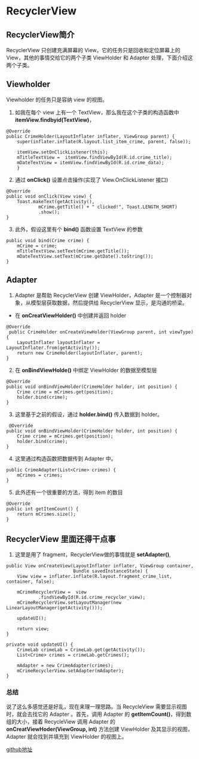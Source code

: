 # RecyclerView
## RecyclerView简介
 RecyclerView 只创建充满屏幕的 View。它的任务只是回收和定位屏幕上的View，其他的事情交给它的两个子类 ViewHolder 和 Adapter 处理，下面介绍这两个子类。
 ## Viewholder
Viewholder 的任务只是容纳 view 的视图。 
1. 如我在每个 view 上有一个 TextView，那么我在这个子类的构造函数中 **itemView.findbyid(TextView)**，
```
@Override
public CrimeHolder(LayoutInflater inflater, ViewGroup parent) {
    super(inflater.inflate(R.layout.list_item_crime, parent, false));
    
    itemView.setOnClickListener(this);
    mTitleTextView =  itemView.findViewById(R.id.crime_title);
    mDateTextView = itemView.findViewById(R.id.crime_data);
    }
```

2. 通过 **onClick()** 设置点击操作(实现了 View.OnClickListener 接口)
```
@Override
public void onClick(View view) {
    Toast.makeText(getActivity(),
            mCrime.getTitle() + " clicked!", Toast.LENGTH_SHORT)
            .show();
}
```
3. 此外，假设这里有个 **bind()** 函数设置 TextView 的参数
```
public void bind(Crime crime) {
    mCrime = crime;
    mTitleTextView.setText(mCrime.getTitle());
    mDateTextView.setText(mCrime.getDate().toString());
}
```
## Adapter
1. Adapter 是帮助 RecyclerView 创建 ViewHolder，Adapter 是一个控制器对象，从模型层获取数据，然后提供给 RecyclerView 显示，是沟通的桥梁。
- 在 **onCreatViewHolder()** 中创建并返回 holder
```
@Override
 public CrimeHolder onCreateViewHolder(ViewGroup parent, int viewType) {
    LayoutInflater layoutInflater = LayoutInflater.from(getActivity());
    return new CrimeHolder(layoutInflater, parent);
}
```
2. 在 **onBindViewHolde()** 中绑定 ViewHolder 的数据至模型层
```
@Override
public void onBindViewHolder(CrimeHolder holder, int position) {
    Crime crime = mCrimes.get(position);
    holder.bind(crime);
}

```
3. 这里基于之前的假设，通过 **holder.bind()** 传入数据到 holder。
```
 @Override
public void onBindViewHolder(CrimeHolder holder, int position) {
    Crime crime = mCrimes.get(position);
    holder.bind(crime);
}
```
4. 这里通过构造函数把数据传到 Adapter 中。
```
public CrimeAdapter(List<Crime> crimes) {
    mCrimes = crimes;
}
```
5. 此外还有一个很重要的方法，得到 item 的数目
```
@Override
public int getItemCount() {
    return mCrimes.size();
}
```
## RecyclerView 里面还得干点事
1. 这里是用了 fragment，RecyclerView做的事情就是 **setAdapter()**, 
```
public View onCreateView(LayoutInflater inflater, ViewGroup container,
                         Bundle savedInstanceState) {
    View view = inflater.inflate(R.layout.fragment_crime_list, container, false);

    mCrimeRecyclerView =  view
            .findViewById(R.id.crime_recycler_view);
    mCrimeRecyclerView.setLayoutManager(new LinearLayoutManager(getActivity()));

    updateUI();

    return view;
}

private void updateUI() {
    CrimeLab crimeLab = CrimeLab.get(getActivity());
    List<Crime> crimes = crimeLab.getCrimes();

    mAdapter = new CrimeAdapter(crimes);
    mCrimeRecyclerView.setAdapter(mAdapter);
}
```
### 总结
说了这么多感觉还是好乱，现在来理一理思路。当 RecycleView 需要显示视图时，就会去找它的 Adapter 。首先，调用 Adapter 的 **getItemCount()**，得到数组的大小，接着 RecycleView 调用 Adapter 的 **onCreatViewHoder(ViewGroup, int)** 方法创建 ViewHolder 及其显示的视图，Adapter 就会找到并填充到 ViewHolder 的视图上。


[github地址](https://github.com/YueJZJM/RecyclerView)

